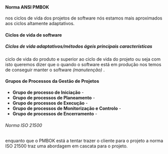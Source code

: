 #### Norma ANSI PMBOK 

nos ciclos de vida dos projetos de software nós estamos mais aproximados aos ciclos altamente adaptativos.

#### Ciclos de vida de software

##### Ciclos de vida adaptativos/métodos ágeis principais características

ciclo de vida do produto e superior ao ciclo de vida do projeto ou seja com isto queremos dizer que o quando o software está em produção nos temos de conseguir manter o software *(manutenção)* .

#### Grupos de Processos da Gestão de Projetos

- **Grupo de processo de Iniciação** - 
- **Grupo de processos de Planeamento** - 
- **Grupo de processos de Execução** - 
- **Grupo de processos de Monitorização e Controlo** - 
- **Grupo de processos de Encerramento** - 

###### Norma ISO 21500

enquanto que o PMBOK está a tentar trazer o cliente para o projeto a norma ISO 21500 traz uma abordagem em cascata para o projeto.
